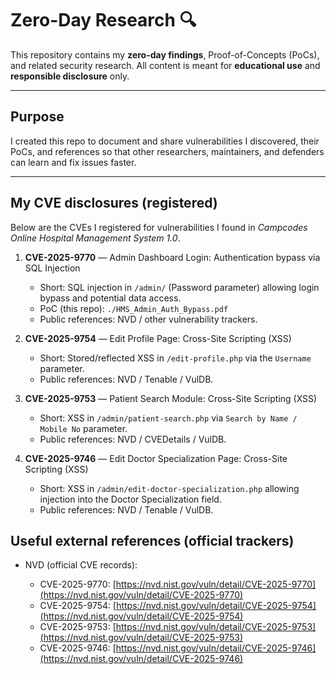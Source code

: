 # Zero-Day Research 🔍

This repository contains my **zero-day findings**, Proof-of-Concepts (PoCs), and related security research. All content is meant for **educational use** and **responsible disclosure** only.

---

## Purpose

I created this repo to document and share vulnerabilities I discovered, their PoCs, and references so that other researchers, maintainers, and defenders can learn and fix issues faster.

---
## My CVE disclosures (registered)

Below are the CVEs I registered for vulnerabilities I found in *Campcodes Online Hospital Management System 1.0*.

1. **CVE-2025-9770** — Admin Dashboard Login: Authentication bypass via SQL Injection

   * Short: SQL injection in `/admin/` (Password parameter) allowing login bypass and potential data access.
   * PoC (this repo): `./HMS_Admin_Auth_Bypass.pdf`
   * Public references: NVD / other vulnerability trackers.

2. **CVE-2025-9754** — Edit Profile Page: Cross-Site Scripting (XSS)

   * Short: Stored/reflected XSS in `/edit-profile.php` via the `Username` parameter.
   * Public references: NVD / Tenable / VulDB.

3. **CVE-2025-9753** — Patient Search Module: Cross-Site Scripting (XSS)

   * Short: XSS in `/admin/patient-search.php` via `Search by Name / Mobile No` parameter.
   * Public references: NVD / CVEDetails / VulDB.

4. **CVE-2025-9746** — Edit Doctor Specialization Page: Cross-Site Scripting (XSS)

   * Short: XSS in `/admin/edit-doctor-specialization.php` allowing injection into the Doctor Specialization field.
   * Public references: NVD / Tenable / VulDB.

## Useful external references (official trackers)

* NVD (official CVE records):

  * CVE-2025-9770: [https://nvd.nist.gov/vuln/detail/CVE-2025-9770](https://nvd.nist.gov/vuln/detail/CVE-2025-9770)
  * CVE-2025-9754: [https://nvd.nist.gov/vuln/detail/CVE-2025-9754](https://nvd.nist.gov/vuln/detail/CVE-2025-9754)
  * CVE-2025-9753: [https://nvd.nist.gov/vuln/detail/CVE-2025-9753](https://nvd.nist.gov/vuln/detail/CVE-2025-9753)
  * CVE-2025-9746: [https://nvd.nist.gov/vuln/detail/CVE-2025-9746](https://nvd.nist.gov/vuln/detail/CVE-2025-9746)

